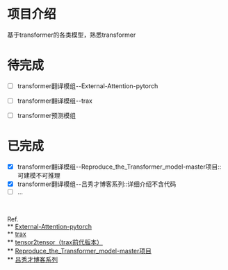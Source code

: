 # 项目介绍
基于transformer的各类模型，熟悉transformer

# 待完成

- [ ] transformer翻译模组--External-Attention-pytorch
- [ ] transformer翻译模组--trax
- [ ] transformer预测模组


# 已完成
- [x] transformer翻译模组--Reproduce_the_Transformer_model-master项目::可建模不可推理
- [x] transformer翻译模组--吕秀才博客系列::详细介绍不含代码
- [ ] ...

<br>

Ref.    
** [External-Attention-pytorch](https://github.com/xmu-xiaoma666/External-Attention-pytorch) <br>
** [trax](https://github.com/google/trax) <br>
** [tensor2tensor（trax前代版本）](https://github.com/tensorflow/tensor2tensor)  <br>
** [Reproduce_the_Transformer_model-master项目](https://github.com/scnu-dil/Reproduce_the_Transformer_model) <br>
** [吕秀才博客系列](https://blog.csdn.net/nocml/article/details/125711025)